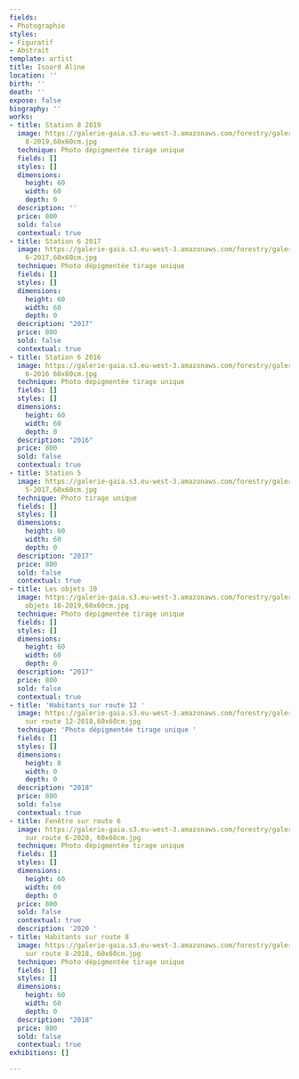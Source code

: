 ```yaml
---
fields:
- Photographie
styles:
- Figuratif
- Abstrait
template: artist
title: Isoard Aline
location: ''
birth: ''
death: ''
expose: false
biography: ''
works:
- title: Station 8 2019
  image: https://galerie-gaia.s3.eu-west-3.amazonaws.com/forestry/galerie-gaia-aline-isoard-station
    8-2019,60x60cm.jpg
  technique: Photo dépigmentée tirage unique
  fields: []
  styles: []
  dimensions:
    height: 60
    width: 60
    depth: 0
  description: ''
  price: 800
  sold: false
  contextual: true
- title: Station 6 2017
  image: https://galerie-gaia.s3.eu-west-3.amazonaws.com/forestry/galerie-gaia-aline-isoard-station
    6-2017,60x60cm.jpg
  technique: Photo dépigmentée tirage unique
  fields: []
  styles: []
  dimensions:
    height: 60
    width: 60
    depth: 0
  description: "2017"
  price: 800
  sold: false
  contextual: true
- title: Station 6 2016
  image: https://galerie-gaia.s3.eu-west-3.amazonaws.com/forestry/galerie-gaia-aline-isoard-station
    6-2016 60x60cm.jpg
  technique: Photo dépigmentée tirage unique
  fields: []
  styles: []
  dimensions:
    height: 60
    width: 60
    depth: 0
  description: "2016"
  price: 800
  sold: false
  contextual: true
- title: Station 5
  image: https://galerie-gaia.s3.eu-west-3.amazonaws.com/forestry/galerie-gaia-aline-isoard-station
    5-2017,60x60cm.jpg
  technique: Photo tirage unique
  fields: []
  styles: []
  dimensions:
    height: 60
    width: 60
    depth: 0
  description: "2017"
  price: 800
  sold: false
  contextual: true
- title: Les objets 10
  image: https://galerie-gaia.s3.eu-west-3.amazonaws.com/forestry/galerie-gaia-aline-isoard-les
    objets 10-2019,60x60cm.jpg
  technique: Photo dépigmentée tirage unique
  fields: []
  styles: []
  dimensions:
    height: 60
    width: 60
    depth: 0
  description: "2017"
  price: 800
  sold: false
  contextual: true
- title: 'Habitants sur route 12 '
  image: https://galerie-gaia.s3.eu-west-3.amazonaws.com/forestry/galerie-gaia-aline-isoard-habitants
    sur route 12-2018,60x60cm.jpg
  technique: 'Photo dépigmentée tirage unique '
  fields: []
  styles: []
  dimensions:
    height: 0
    width: 0
    depth: 0
  description: "2018"
  price: 800
  sold: false
  contextual: true
- title: Fenêtre sur route 6
  image: https://galerie-gaia.s3.eu-west-3.amazonaws.com/forestry/galerie-gaia-aline-isoard-fenêtre
    sur route 6-2020, 60x60cm.jpg
  technique: Photo dépigmentée tirage unique
  fields: []
  styles: []
  dimensions:
    height: 60
    width: 60
    depth: 0
  price: 800
  sold: false
  contextual: true
  description: '2020 '
- title: Habitants sur route 8
  image: https://galerie-gaia.s3.eu-west-3.amazonaws.com/forestry/galerie-gaia-aline-isoard-habitants
    sur route 8-2018, 60x60cm.jpg
  technique: Photo dépigmentée tirage unique
  fields: []
  styles: []
  dimensions:
    height: 60
    width: 60
    depth: 0
  description: "2018"
  price: 800
  sold: false
  contextual: true
exhibitions: []

---
```

